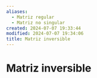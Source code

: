 ```yaml
---
aliases:
  - Matriz regular
  - Matriz no singular
created: 2024-07-07 19:33:44
modified: 2024-07-07 19:34:06
title: Matriz inversible
---
```


# Matriz inversible

